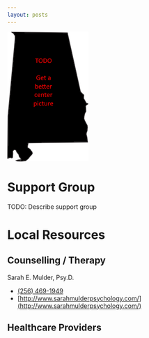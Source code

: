 ```yaml
---
layout: posts
---
```


<img src="/assets/logo.png" class="img-center" />

# Support Group

TODO: Describe support group

# Local Resources

## Counselling / Therapy

Sarah E. Mulder, Psy.D.
  - [(256) 469-1949](tel:256-469-1949)
  - [http://www.sarahmulderpsychology.com/](http://www.sarahmulderpsychology.com/)

## Healthcare Providers
